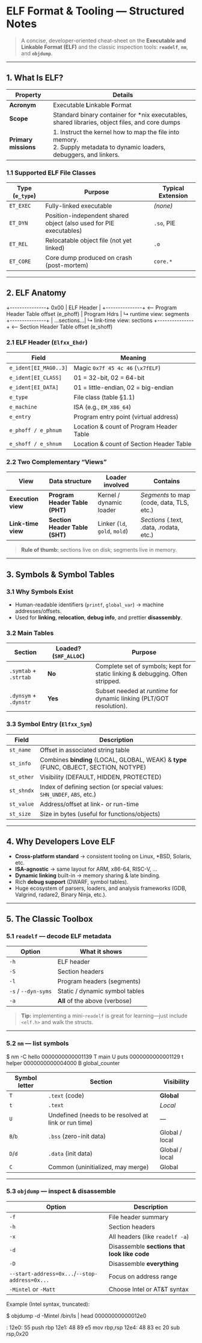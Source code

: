 # ELF Format & Tooling — Structured Notes

> A concise, developer-oriented cheat-sheet on the **Executable and Linkable Format (ELF)** and the classic inspection tools: **`readelf`**, **`nm`**, and **`objdump`**.

---

## 1. What Is ELF?

| Property | Details |
|----------|---------|
| **Acronym** | Executable **L**inkable **F**ormat |
| **Scope**  | Standard binary container for *nix executables, shared libraries, object files, and core dumps |
| **Primary missions** | 1. Instruct the kernel how to map the file into memory.<br>2. Supply metadata to dynamic loaders, debuggers, and linkers.|

### 1.1 Supported ELF File Classes

| Type (`e_type`) | Purpose | Typical Extension |
|-----------------|---------|-------------------|
| `ET_EXEC` | Fully-linked executable | *(none)* |
| `ET_DYN`  | Position-independent shared object (also used for PIE executables) | `.so`, PIE |
| `ET_REL`  | Relocatable object file (not yet linked) | `.o` |
| `ET_CORE` | Core dump produced on crash (post-mortem) | `core.*` |

---

## 2. ELF Anatomy

+---------------+ 0x00
| ELF Header |
+---------------+ <-- Program Header Table offset (e_phoff)
| Program Hdrs | ↳ runtime view: segments
+---------------+
| ...sections...| ↳ link-time view: sections
+---------------+ <-- Section Header Table offset (e_shoff)


### 2.1 ELF Header (`Elfxx_Ehdr`)

| Field | Meaning |
|-------|---------|
| `e_ident[EI_MAG0..3]` | Magic `0x7f 45 4c 46` (`\x7fELF`) |
| `e_ident[EI_CLASS]`   | 01 = 32-bit, 02 = 64-bit |
| `e_ident[EI_DATA]`    | 01 = little-endian, 02 = big-endian |
| `e_type`              | File class (table §1.1) |
| `e_machine`           | ISA (e.g., `EM_X86_64`) |
| `e_entry`             | Program entry point (virtual address) |
| `e_phoff / e_phnum`   | Location & count of Program Header Table |
| `e_shoff / e_shnum`   | Location & count of Section Header Table |

### 2.2 Two Complementary “Views”

| View | Data structure | Loader involved | Contains |
|------|----------------|-----------------|----------|
| **Execution view** | **Program Header Table (PHT)** | Kernel / dynamic loader | *Segments* to map (code, data, TLS, etc.) |
| **Link-time view** | **Section Header Table (SHT)** | Linker (`ld`, `gold`, `mold`) | *Sections* (.text, .data, .rodata, etc.) |

> **Rule of thumb:** sections live on disk; segments live in memory.

---

## 3. Symbols & Symbol Tables

### 3.1 Why Symbols Exist

* Human-readable identifiers (`printf`, `global_var`) → machine addresses/offsets.  
* Used for **linking**, **relocation**, **debug info**, and prettier **disassembly**.

### 3.2 Main Tables

| Section | Loaded? (`SHF_ALLOC`) | Purpose |
|---------|----------------------|---------|
| `.symtab` + `.strtab` | **No** | Complete set of symbols; kept for static linking & debugging. Often stripped. |
| `.dynsym` + `.dynstr` | **Yes** | Subset needed at *runtime* for dynamic linking (PLT/GOT resolution). |

### 3.3 Symbol Entry (`Elfxx_Sym`)

| Field | Description |
|-------|-------------|
| `st_name`  | Offset in associated string table |
| `st_info`  | Combines **binding** (LOCAL, GLOBAL, WEAK) & **type** (FUNC, OBJECT, SECTION, NOTYPE) |
| `st_other` | Visibility (DEFAULT, HIDDEN, PROTECTED) |
| `st_shndx` | Index of defining section (or special values: `SHN_UNDEF`, `ABS`, etc.) |
| `st_value` | Address/offset at link- or run-time |
| `st_size`  | Size in bytes (useful for functions/objects) |

---

## 4. Why Developers Love ELF

* **Cross-platform standard** → consistent tooling on Linux, *BSD, Solaris, etc.  
* **ISA-agnostic** → same layout for ARM, x86-64, RISC-V, …  
* **Dynamic linking** built-in → memory sharing & late binding.  
* Rich **debug support** (DWARF, symbol tables).  
* Huge ecosystem of parsers, loaders, and analysis frameworks (GDB, Valgrind, radare2, Binary Ninja, etc.).

---

## 5. The Classic Toolbox

### 5.1 `readelf` — decode ELF metadata

| Option | What it shows |
|--------|---------------|
| `-h`   | ELF header |
| `-S`   | Section headers |
| `-l`   | Program headers (segments) |
| `-s` / `--dyn-syms` | Static / dynamic symbol tables |
| `-a`   | **All** of the above (verbose) |

> **Tip:** implementing a mini-`readelf` is great for learning—just include `<elf.h>` and walk the structs.

---

### 5.2 `nm` — list symbols

$ nm -C hello
0000000000001139 T main
U puts
0000000000001129 t helper
0000000000004000 B global_counter



| Symbol letter | Section | Visibility |
|---------------|---------|------------|
| `T` | `.text` (code) | **Global** |
| `t` | `.text`        | *Local* |
| `U` | Undefined (needs to be resolved at link or run time) | — |
| `B`/`b` | `.bss` (zero-init data) | Global / local |
| `D`/`d` | `.data` (init data) | Global / local |
| `C` | Common (uninitialized, may merge) | Global |

---

### 5.3 `objdump` — inspect & disassemble

| Option | Description |
|--------|-------------|
| `-f`   | File header summary |
| `-h`   | Section headers |
| `-x`   | All headers (like `readelf -a`) |
| `-d`   | Disassemble **sections that look like code** |
| `-D`   | Disassemble **everything** |
| `--start-address=0x...`/`--stop-address=0x...` | Focus on address range |
| `-Mintel` or `-Matt` | Choose Intel or AT&T syntax |

Example (Intel syntax, truncated):

$ objdump -d -Mintel /bin/ls | head
00000000000012e0 <main>:
12e0: 55 push rbp
12e1: 48 89 e5 mov rbp,rsp
12e4: 48 83 ec 20 sub rsp,0x20



